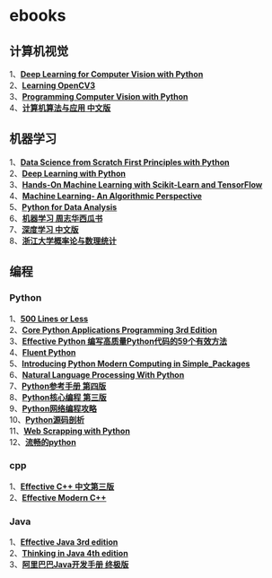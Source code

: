 # ebooks
## 计算机视觉
  1、[**Deep Learning for Computer Vision with Python**](/计算机视觉/Deep_Learning_for_Computer_Vision_with_Python.pdf)  
  2、[**Learning OpenCV3**](/计算机视觉/Learning_OpenCV3.pdf)  
  3、[**Programming Computer Vision with Python**](/计算机视觉/Programming_Computer_Vision_with_Python.pdf)  
  4、[**计算机算法与应用 中文版**](/计算机视觉/计算机视觉算法与应用.pdf)  
## 机器学习
  1、[**Data Science from Scratch First Principles with  Python**](/机器学习/Data_Science_from_Scratch_First_Principles_with_Python.pdf)  
  2、[**Deep Learning with Python**](/机器学习/Deep_Learning_with_Python.pdf)  
  3、[**Hands-On Machine Learning with Scikit-Learn and TensorFlow**](/机器学习/Hands_On_Machine_Learning_with_Scikit_Learn_and_TensorFlow.pdf)  
  4、[**Machine Learning- An Algorithmic Perspective**](/机器学习/Machine_Learning-_An_Algorithmic_Perspective.pdf)  
  5、[**Python for Data Analysis**](/机器学习/Python_for_Data_Analysis.pdf)  
  6、[**机器学习 周志华西瓜书**](/机器学习/机器学习_周志华.pdf)  
  7、[**深度学习 中文版**](/机器学习/深度学习Deep_Learning.pdf)  
  8、[**浙江大学概率论与数理统计**](/机器学习/浙江大学概率论与数理统计.pdf)  
## 编程
### Python
  1、[**500 Lines or Less**](/编程/Python/500L.pdf)  
  2、[**Core Python Applications Programming 3rd Edition**](/编程/Python/Core_Python_Applications_Programming_3rd_Edition.pdf)  
  3、[**Effective Python 编写高质量Python代码的59个有效方法**](/编程/Python/Effective_Python_编写高质量Python代码的59个有效方法.pdf)  
  4、[**Fluent Python**](/编程/Python/Fluent_Python.pdf)  
  5、[**Introducing Python Modern Computing in Simple_Packages**](/编程/Python/Introducing_Python_Modern_Computing_in_Simple_Packages.pdf)  
  6、[**Natural Language Processing With Python**](/编程/Python/NaturalLanguageProcessingWithPython.pdf)  
  7、[**Python参考手册 第四版**](/编程/Python/Python参考手册_第四版.pdf)  
  8、[**Python核心编程 第三版**](/编程/Python/Python核心编程_第三版.pdf)  
  9、[**Python网络编程攻略**](/编程/Python/Python网络编程攻略.pdf)  
  10、[**Python源码剖析**](/编程/Python/Python源码剖析.pdf)  
  11、[**Web Scrapping with Python**](/编程/Python/Web_Scrapping_with_Python.pdf)  
  12、[**流畅的python**](/编程/Python/流畅的python.pdf)  
### cpp
  1、[**Effective C++ 中文第三版**](/编程/cpp/Effective_CPP中文版_第三版.pdf)  
  2、[**Effective Modern C++**](/编程/cpp/Effective_Modern_CPP.pdf)  
### Java
  1、[**Effective Java 3rd edition**](/编程/Java/Effective_Java_3rdEdition.pdf)  
  2、[**Thinking in Java 4th edition**](/编程/Java/Thinking_in_Java_4th_edition.pdf)  
  3、[**阿里巴巴Java开发手册 终极版**](/编程/Java/阿里巴巴Java开发手册_终极版.pdf)  

